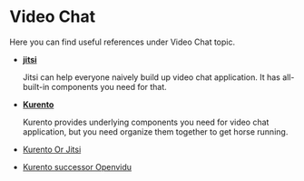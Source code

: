 # Video Chat

Here you can find useful references under Video Chat topic.

- [**jitsi**](https://jitsi.org/Projects/JitsiVideobridge)

  Jitsi can help everyone naively build up video chat application. It has all-built-in components you need for that.

- [**Kurento**](http://www.kurento.org/) 

  Kurento provides underlying components you need for video chat application, but you need organize them together to get horse running.

- [Kurento Or Jitsi](https://bloggeek.me/kurento-or-jitsi-multiparty-webrtc/)

- [Kurento successor Openvidu](https://openvidu.io/)



  

